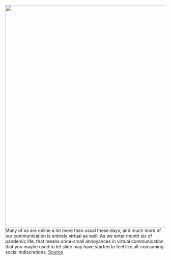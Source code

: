 <img src='https://cdn.vox-cdn.com/thumbor/KWri4ykfS-RiobdjCPi7A9oeA6E=/0x0:2050x1367/1200x675/filters:focal(861x520:1189x848)/cdn.vox-cdn.com/uploads/chorus_image/image/67205415/VRG_ILLO_4148_003.0.jpg' width='700px' /><br/>
Many of us are online a lot more than usual these days, and much more of our communication is entirely virtual as well. As we enter month six of pandemic life, that means once-small annoyances in virtual communication that you maybe used to let slide may have started to feel like all-consuming social indiscretions.
<a href='https://www.theverge.com/21368287/emoji-reactions-discussion-conversation-instagram-imessage'> Source <a/>